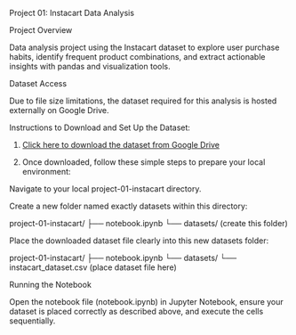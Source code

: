 Project 01: Instacart Data Analysis

Project Overview

Data analysis project using the Instacart dataset to explore user purchase habits, identify frequent product combinations, and extract actionable insights with pandas and visualization tools.

Dataset Access

Due to file size limitations, the dataset required for this analysis is hosted externally on Google Drive.

Instructions to Download and Set Up the Dataset:

1. [Click here to download the dataset from Google Drive](https://drive.google.com/drive/folders/1mZ--ezkxjBE-0pGjKT-GLeorUL_QX6MI?usp=sharing)

2. Once downloaded, follow these simple steps to prepare your local environment:

Navigate to your local project-01-instacart directory.

Create a new folder named exactly datasets within this directory:

project-01-instacart/
├── notebook.ipynb
└── datasets/   (create this folder)

Place the downloaded dataset file clearly into this new datasets folder:

project-01-instacart/
├── notebook.ipynb
└── datasets/
    └── instacart_dataset.csv  (place dataset file here)

Running the Notebook

Open the notebook file (notebook.ipynb) in Jupyter Notebook, ensure your dataset is placed correctly as described above, and execute the cells sequentially.